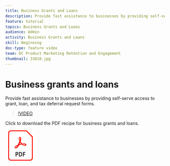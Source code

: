 ```yaml
---
title: Business Grants and Loans
description: Provide fast assistance to businesses by providing self-serve access to grant, loan, and tax deferral request forms
feature: tutorial
topics: Business Grants and Loans
audience: Admin
activity: Business Grants and Loans
skill: Beginning
doc-type: feature video
team: DC Product Marketing Retention and Engagement
thumbnail: 33810.jpg
---
```


# Business grants and loans

Provide fast assistance to businesses by providing self-serve access to grant, loan, and tax deferral request forms.

>[!VIDEO](https://video.tv.adobe.com/v/33810?hidetitle=true)

Click to download the PDF recipe for business grants and loans.

[![Download PDF Recipe](../assets/acrobat_PDF_96.png)](../assets/UseCaseRecipe-EN-CreatingWebForms.pdf)